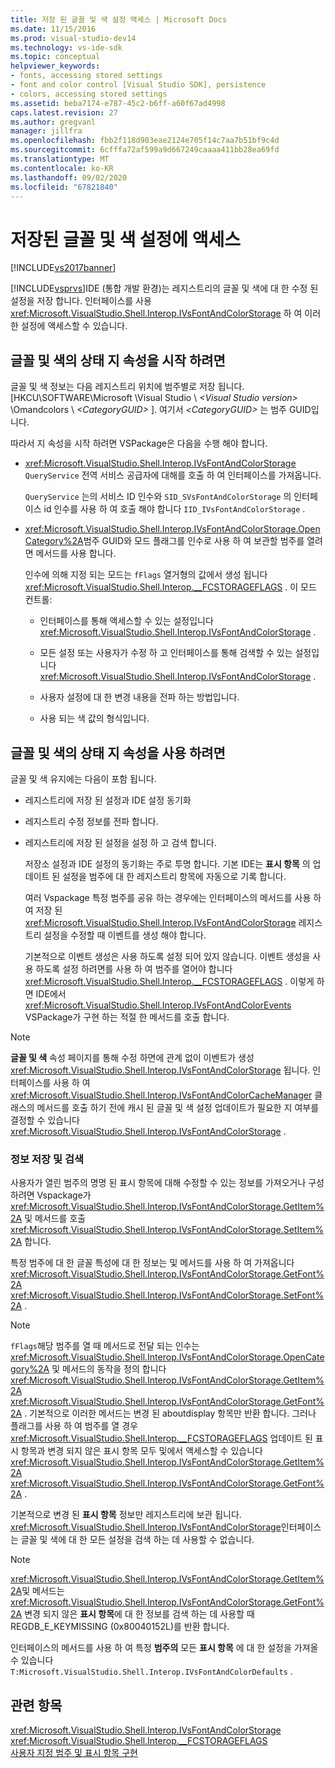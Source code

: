 ```yaml
---
title: 저장 된 글꼴 및 색 설정 액세스 | Microsoft Docs
ms.date: 11/15/2016
ms.prod: visual-studio-dev14
ms.technology: vs-ide-sdk
ms.topic: conceptual
helpviewer_keywords:
- fonts, accessing stored settings
- font and color control [Visual Studio SDK], persistence
- colors, accessing stored settings
ms.assetid: beba7174-e787-45c2-b6ff-a60f67ad4998
caps.latest.revision: 27
ms.author: gregvanl
manager: jillfra
ms.openlocfilehash: fbb2f118d903eae2124e705f14c7aa7b51bf9c4d
ms.sourcegitcommit: 6cfffa72af599a9d667249caaaa411bb28ea69fd
ms.translationtype: MT
ms.contentlocale: ko-KR
ms.lasthandoff: 09/02/2020
ms.locfileid: "67821840"
---
```

# <a name="accessing-stored-font-and-color-settings"></a>저장된 글꼴 및 색 설정에 액세스
[!INCLUDE[vs2017banner](../includes/vs2017banner.md)]

[!INCLUDE[vsprvs](../includes/vsprvs-md.md)]IDE (통합 개발 환경)는 레지스트리의 글꼴 및 색에 대 한 수정 된 설정을 저장 합니다. 인터페이스를 사용 <xref:Microsoft.VisualStudio.Shell.Interop.IVsFontAndColorStorage> 하 여 이러한 설정에 액세스할 수 있습니다.  
  
## <a name="to-initiate-state-persistence-of-fonts-and-colors"></a>글꼴 및 색의 상태 지 속성을 시작 하려면  
 글꼴 및 색 정보는 다음 레지스트리 위치에 범주별로 저장 됩니다. [HKCU\SOFTWARE\Microsoft \Visual Studio \\ *\<Visual Studio version>* \Omandcolors \\ *\<CategoryGUID>* ]. 여기서 *\<CategoryGUID>* 는 범주 GUID입니다.  
  
 따라서 지 속성을 시작 하려면 VSPackage은 다음을 수행 해야 합니다.  
  
- <xref:Microsoft.VisualStudio.Shell.Interop.IVsFontAndColorStorage> `QueryService` 전역 서비스 공급자에 대해를 호출 하 여 인터페이스를 가져옵니다.  
  
     `QueryService` 는의 서비스 ID 인수와 `SID_SVsFontAndColorStorage` 의 인터페이스 id 인수를 사용 하 여 호출 해야 합니다 `IID_IVsFontAndColorStorage` .  
  
- <xref:Microsoft.VisualStudio.Shell.Interop.IVsFontAndColorStorage.OpenCategory%2A>범주 GUID와 모드 플래그를 인수로 사용 하 여 보관할 범주를 열려면 메서드를 사용 합니다.  
  
  인수에 의해 지정 되는 모드는 `fFlags` 열거형의 값에서 생성 됩니다 <xref:Microsoft.VisualStudio.Shell.Interop.__FCSTORAGEFLAGS> . 이 모드 컨트롤:  

  - 인터페이스를 통해 액세스할 수 있는 설정입니다 <xref:Microsoft.VisualStudio.Shell.Interop.IVsFontAndColorStorage> .  

  - 모든 설정 또는 사용자가 수정 하 고 인터페이스를 통해 검색할 수 있는 설정입니다 <xref:Microsoft.VisualStudio.Shell.Interop.IVsFontAndColorStorage> .  

  - 사용자 설정에 대 한 변경 내용을 전파 하는 방법입니다.  

  - 사용 되는 색 값의 형식입니다.  

## <a name="to-use-state-persistence-of-fonts-and-colors"></a>글꼴 및 색의 상태 지 속성을 사용 하려면  
 글꼴 및 색 유지에는 다음이 포함 됩니다.  
  
- 레지스트리에 저장 된 설정과 IDE 설정 동기화  
  
- 레지스트리 수정 정보를 전파 합니다.  
  
- 레지스트리에 저장 된 설정을 설정 하 고 검색 합니다.  
  
  저장소 설정과 IDE 설정의 동기화는 주로 투명 합니다. 기본 IDE는 **표시 항목** 의 업데이트 된 설정을 범주에 대 한 레지스트리 항목에 자동으로 기록 합니다.  
  
  여러 Vspackage 특정 범주를 공유 하는 경우에는 인터페이스의 메서드를 사용 하 여 저장 된 <xref:Microsoft.VisualStudio.Shell.Interop.IVsFontAndColorStorage> 레지스트리 설정을 수정할 때 이벤트를 생성 해야 합니다.  
  
  기본적으로 이벤트 생성은 사용 하도록 설정 되어 있지 않습니다. 이벤트 생성을 사용 하도록 설정 하려면를 사용 하 여 범주를 열어야 합니다 <xref:Microsoft.VisualStudio.Shell.Interop.__FCSTORAGEFLAGS> . 이렇게 하면 IDE에서 <xref:Microsoft.VisualStudio.Shell.Interop.IVsFontAndColorEvents> VSPackage가 구현 하는 적절 한 메서드를 호출 합니다.  
  
> [!NOTE]
> **글꼴 및 색** 속성 페이지를 통해 수정 하면에 관계 없이 이벤트가 생성 <xref:Microsoft.VisualStudio.Shell.Interop.IVsFontAndColorStorage> 됩니다. 인터페이스를 사용 하 여 <xref:Microsoft.VisualStudio.Shell.Interop.IVsFontAndColorCacheManager> 클래스의 메서드를 호출 하기 전에 캐시 된 글꼴 및 색 설정 업데이트가 필요한 지 여부를 결정할 수 있습니다 <xref:Microsoft.VisualStudio.Shell.Interop.IVsFontAndColorStorage> .  
  
### <a name="storing-and-retrieving-information"></a>정보 저장 및 검색  
 사용자가 열린 범주의 명명 된 표시 항목에 대해 수정할 수 있는 정보를 가져오거나 구성 하려면 Vspackage가 <xref:Microsoft.VisualStudio.Shell.Interop.IVsFontAndColorStorage.GetItem%2A> 및 메서드를 호출 <xref:Microsoft.VisualStudio.Shell.Interop.IVsFontAndColorStorage.SetItem%2A> 합니다.  
  
 특정 범주에 대 한 글꼴 특성에 대 한 정보는 및 메서드를 사용 하 여 가져옵니다 <xref:Microsoft.VisualStudio.Shell.Interop.IVsFontAndColorStorage.GetFont%2A> <xref:Microsoft.VisualStudio.Shell.Interop.IVsFontAndColorStorage.SetFont%2A> .  
  
> [!NOTE]
> `fFlags`해당 범주를 열 때 메서드로 전달 되는 인수는 <xref:Microsoft.VisualStudio.Shell.Interop.IVsFontAndColorStorage.OpenCategory%2A> 및 메서드의 동작을 정의 합니다 <xref:Microsoft.VisualStudio.Shell.Interop.IVsFontAndColorStorage.GetItem%2A> <xref:Microsoft.VisualStudio.Shell.Interop.IVsFontAndColorStorage.GetFont%2A> . 기본적으로 이러한 메서드는 변경 된 aboutdisplay 항목만 반환 합니다. 그러나 플래그를 사용 하 여 범주를 열 경우 <xref:Microsoft.VisualStudio.Shell.Interop.__FCSTORAGEFLAGS> 업데이트 된 표시 항목과 변경 되지 않은 표시 항목 모두 및에서 액세스할 수 있습니다 <xref:Microsoft.VisualStudio.Shell.Interop.IVsFontAndColorStorage.GetItem%2A> <xref:Microsoft.VisualStudio.Shell.Interop.IVsFontAndColorStorage.GetFont%2A> .  
  
 기본적으로 변경 된 **표시 항목** 정보만 레지스트리에 보관 됩니다. <xref:Microsoft.VisualStudio.Shell.Interop.IVsFontAndColorStorage>인터페이스는 글꼴 및 색에 대 한 모든 설정을 검색 하는 데 사용할 수 없습니다.  
  
> [!NOTE]
> <xref:Microsoft.VisualStudio.Shell.Interop.IVsFontAndColorStorage.GetItem%2A>및 메서드는 <xref:Microsoft.VisualStudio.Shell.Interop.IVsFontAndColorStorage.GetFont%2A> 변경 되지 않은 **표시 항목**에 대 한 정보를 검색 하는 데 사용할 때 REGDB_E_KEYMISSING (0x80040152L)를 반환 합니다.  
  
 인터페이스의 메서드를 사용 하 여 특정 **범주의** 모든 **표시 항목** 에 대 한 설정을 가져올 수 있습니다 `T:Microsoft.VisualStudio.Shell.Interop.IVsFontAndColorDefaults` .  
  
## <a name="see-also"></a>관련 항목  
 <xref:Microsoft.VisualStudio.Shell.Interop.IVsFontAndColorStorage>   
 <xref:Microsoft.VisualStudio.Shell.Interop.__FCSTORAGEFLAGS>   
 [사용자 지정 범주 및 표시 항목 구현](../extensibility/implementing-custom-categories-and-display-items.md)
